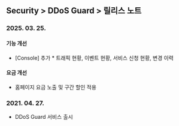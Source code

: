 ## Security > DDoS Guard > 릴리스 노트

### 2025. 03. 25.

#### 기능 개선
* [Console] 추가
        * 트래픽 현황, 이벤트 현황, 서비스 신청 현황, 변경 이력

#### 요금 개선
* 홈페이지 요금 노출 및 구간 할인 적용

### 2021. 04. 27.
* DDoS Guard 서비스 출시
